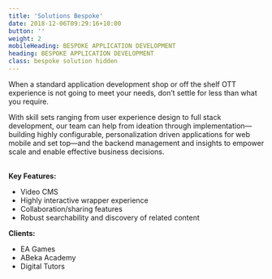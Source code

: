 ```yaml
---
title: 'Solutions Bespoke'
date: 2018-12-06T09:29:16+10:00
button: ''
weight: 2
mobileHeading: BESPOKE APPLICATION DEVELOPMENT
heading: BESPOKE APPLICATION DEVELOPMENT
class: bespoke solution hidden
---
```


When a standard application development shop or off the shelf OTT experience is not going to meet your needs, don’t settle for less than what you require.

With skill sets ranging from user experience design to full stack development, our team can help from ideation through implementation—building highly configurable, personalization driven applications for web mobile and set top—and the backend management and insights to empower scale and enable effective business decisions.
<br><br>

**Key Features:**

  * Video CMS
  * Highly interactive wrapper experience
  * Collaboration/sharing features
  * Robust searchability and discovery of related content

**Clients:**

  * EA Games
  * ABeka Academy
  * Digital Tutors
